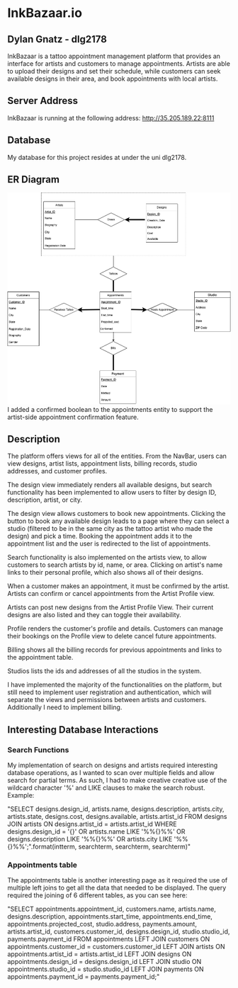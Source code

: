 
# InkBazaar.io
## Dylan Gnatz - dlg2178

InkBazaar is a tattoo appointment management platform
that provides an interface for artists and customers 
to manage appointments. Artists are able to upload their designs
and set their schedule, while customers can seek available designs in 
their area, and book appointments with local artists. 

## Server Address
InkBazaar is running at the following address:
http://35.205.189.22:8111

## Database
My database for this project resides at under the uni dlg2178. 

## ER Diagram
![ER Diagram](/final_ER.png?raw=true "ER Diagram")
I added a confirmed boolean to the appointments entity to support the artist-side appointment confirmation feature. 

## Description
The platform offers views for all of the entities. From the NavBar, users can view designs, artist lists, appointment lists, billing records, studio addresses, and customer profiles. 

The design view immediately renders all available designs, but search functionality has been implemented to allow users to filter by design ID, description, artist, or city.

The design view allows customers to book new appointments. Clicking the button to book any available design leads to a page where they can select a studio (filtered to be in the same city as the tattoo artist who made the design) and pick a time. Booking the appointment adds it to the appointment list and the user is redirected to the list of appointments.

Search functionality is also implemented on the artists view, to allow customers to search artists by id, name, or area. Clicking on artist's name links to their personal profile, which also shows all of their designs. 

When a customer makes an appointment, it must be confirmed by the artist. Artists can confirm or cancel appointments from the Artist Profile view. 

Artists can post new designs from the Artist Profile View. Their current designs are also listed and they can toggle their availability. 

Profile renders the customer's profile and details. Customers can manage their bookings on the Profile view to delete cancel future appointments. 

Billing shows all the billing records for previous appointments and links to the appointment table. 

Studios lists the ids and addresses of all the studios in the system. 


I have implemented the majority of the functionalities on the platform, but still need to implement user registration and authentication, which will separate the views and permissions between artists and customers. Additionally I need to implement billing. 

 

## Interesting Database Interactions

### Search Functions
My implementation of search on designs and artists required interesting database operations, as I wanted to scan over multiple fields and allow search for partial terms. As such, I had to make creative creative use of the wildcard character '%' and LIKE clauses to make the search robust. Example: 

"SELECT designs.design_id, artists.name, designs.description, artists.city, artists.state, designs.cost, designs.available, artists.artist_id FROM designs JOIN artists ON designs.artist_id = artists.artist_id WHERE designs.design_id = '{}' OR artists.name LIKE '%%{}%%' OR designs.description LIKE '%%{}%%' OR artists.city LIKE '%%{}%%';".format(intterm, searchterm, searchterm, searchterm)"

### Appointments table 
The appointments table is another interesting page as it required the use of multiple left joins to get all the data that needed to be displayed. The query required the joining of 6 different tables, as you can see here:

"SELECT appointments.appointment_id, customers.name, artists.name, designs.description, appointments.start_time, appointments.end_time, appointments.projected_cost, studio.address, payments.amount, artists.artist_id, customers.customer_id, designs.design_id, studio.studio_id, payments.payment_id FROM appointments LEFT JOIN customers ON appointments.customer_id = customers.customer_id LEFT JOIN artists ON appointments.artist_id = artists.artist_id LEFT JOIN designs ON appointments.design_id = designs.design_id LEFT JOIN studio ON appointments.studio_id = studio.studio_id LEFT JOIN payments ON appointments.payment_id = payments.payment_id;"


